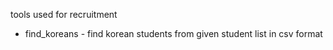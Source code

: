 tools used for recruitment
* find_koreans - find korean students from given student list in csv format
